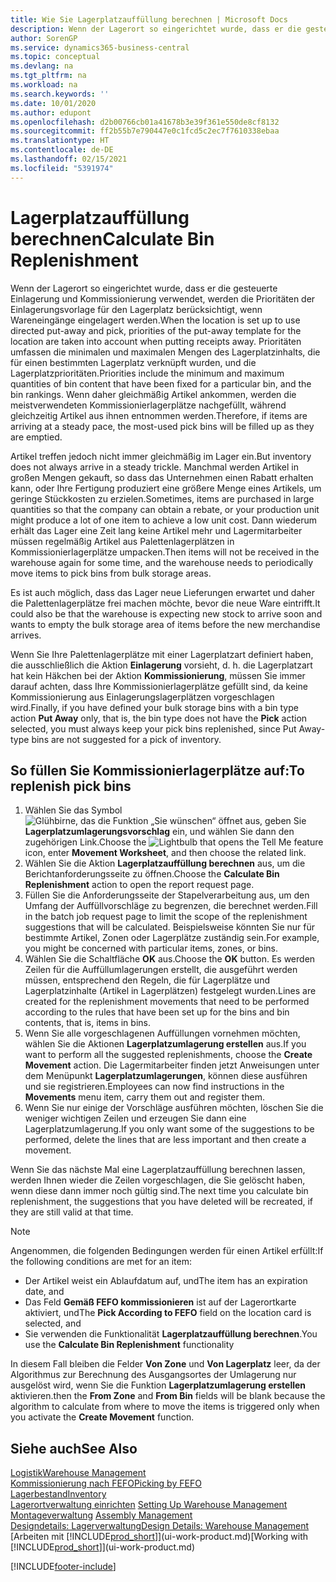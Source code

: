 ```yaml
---
title: Wie Sie Lagerplatzauffüllung berechnen | Microsoft Docs
description: Wenn der Lagerort so eingerichtet wurde, dass er die gesteuerte Einlagerung und Kommissionierung verwendet, werden die Prioritäten der Einlagerungsvorlage für den Lagerplatz berücksichtigt, wenn Wareneingänge eingelagert werden.
author: SorenGP
ms.service: dynamics365-business-central
ms.topic: conceptual
ms.devlang: na
ms.tgt_pltfrm: na
ms.workload: na
ms.search.keywords: ''
ms.date: 10/01/2020
ms.author: edupont
ms.openlocfilehash: d2b00766cb01a41678b3e39f361e550de8cf8132
ms.sourcegitcommit: ff2b55b7e790447e0c1fcd5c2ec7f7610338ebaa
ms.translationtype: HT
ms.contentlocale: de-DE
ms.lasthandoff: 02/15/2021
ms.locfileid: "5391974"
---
```

# <a name="calculate-bin-replenishment"></a><span data-ttu-id="55892-103">Lagerplatzauffüllung berechnen</span><span class="sxs-lookup"><span data-stu-id="55892-103">Calculate Bin Replenishment</span></span>
<span data-ttu-id="55892-104">Wenn der Lagerort so eingerichtet wurde, dass er die gesteuerte Einlagerung und Kommissionierung verwendet, werden die Prioritäten der Einlagerungsvorlage für den Lagerplatz berücksichtigt, wenn Wareneingänge eingelagert werden.</span><span class="sxs-lookup"><span data-stu-id="55892-104">When the location is set up to use directed put-away and pick, priorities of the put-away template for the location are taken into account when putting receipts away.</span></span> <span data-ttu-id="55892-105">Prioritäten umfassen die minimalen und maximalen Mengen des Lagerplatzinhalts, die für einen bestimmten Lagerplatz verknüpft wurden, und die Lagerplatzprioritäten.</span><span class="sxs-lookup"><span data-stu-id="55892-105">Priorities include the minimum and maximum quantities of bin content that have been fixed for a particular bin, and the bin rankings.</span></span> <span data-ttu-id="55892-106">Wenn daher gleichmäßig Artikel ankommen, werden die meistverwendeten Kommissionierlagerplätze nachgefüllt, während gleichzeitig Artikel aus ihnen entnommen werden.</span><span class="sxs-lookup"><span data-stu-id="55892-106">Therefore, if items are arriving at a steady pace, the most-used pick bins will be filled up as they are emptied.</span></span>  

<span data-ttu-id="55892-107">Artikel treffen jedoch nicht immer gleichmäßig im Lager ein.</span><span class="sxs-lookup"><span data-stu-id="55892-107">But inventory does not always arrive in a steady trickle.</span></span> <span data-ttu-id="55892-108">Manchmal werden Artikel in großen Mengen gekauft, so dass das Unternehmen einen Rabatt erhalten kann, oder Ihre Fertigung produziert eine größere Menge eines Artikels, um geringe Stückkosten zu erzielen.</span><span class="sxs-lookup"><span data-stu-id="55892-108">Sometimes, items are purchased in large quantities so that the company can obtain a rebate, or your production unit might produce a lot of one item to achieve a low unit cost.</span></span> <span data-ttu-id="55892-109">Dann wiederum erhält das Lager eine Zeit lang keine Artikel mehr und Lagermitarbeiter müssen regelmäßig Artikel aus Palettenlagerplätzen in Kommissionierlagerplätze umpacken.</span><span class="sxs-lookup"><span data-stu-id="55892-109">Then items will not be received in the warehouse again for some time, and the warehouse needs to periodically move items to pick bins from bulk storage areas.</span></span>  

<span data-ttu-id="55892-110">Es ist auch möglich, dass das Lager neue Lieferungen erwartet und daher die Palettenlagerplätze frei machen möchte, bevor die neue Ware eintrifft.</span><span class="sxs-lookup"><span data-stu-id="55892-110">It could also be that the warehouse is expecting new stock to arrive soon and wants to empty the bulk storage area of items before the new merchandise arrives.</span></span>  

<span data-ttu-id="55892-111">Wenn Sie Ihre Palettenlagerplätze mit einer Lagerplatzart definiert haben, die ausschließlich die Aktion **Einlagerung** vorsieht, d. h. die Lagerplatzart hat kein Häkchen bei der Aktion **Kommissionierung**, müssen Sie immer darauf achten, dass Ihre Kommissionierlagerplätze gefüllt sind, da keine Kommissionierung aus Einlagerungslagerplätzen vorgeschlagen wird.</span><span class="sxs-lookup"><span data-stu-id="55892-111">Finally, if you have defined your bulk storage bins with a bin type action **Put Away** only, that is, the bin type does not have the **Pick** action selected, you must always keep your pick bins replenished, since Put Away-type bins are not suggested for a pick of inventory.</span></span>  

## <a name="to-replenish-pick-bins"></a><span data-ttu-id="55892-112">So füllen Sie Kommissionierlagerplätze auf:</span><span class="sxs-lookup"><span data-stu-id="55892-112">To replenish pick bins</span></span>  
1.  <span data-ttu-id="55892-113">Wählen Sie das Symbol ![Glühbirne, das die Funktion „Sie wünschen“ öffnet](media/ui-search/search_small.png "Was möchten Sie tun?") aus, geben Sie **Lagerplatzumlagerungsvorschlag** ein, und wählen Sie dann den zugehörigen Link.</span><span class="sxs-lookup"><span data-stu-id="55892-113">Choose the ![Lightbulb that opens the Tell Me feature](media/ui-search/search_small.png "Tell me what you want to do") icon, enter **Movement Worksheet**, and then choose the related link.</span></span>  
2.  <span data-ttu-id="55892-114">Wählen Sie die Aktion **Lagerplatzauffüllung berechnen** aus, um die Berichtanforderungsseite zu öffnen.</span><span class="sxs-lookup"><span data-stu-id="55892-114">Choose the **Calculate Bin Replenishment** action to open the report request page.</span></span>  
3.  <span data-ttu-id="55892-115">Füllen Sie die Anforderungsseite der Stapelverarbeitung aus, um den Umfang der Auffüllvorschläge zu begrenzen, die berechnet werden.</span><span class="sxs-lookup"><span data-stu-id="55892-115">Fill in the batch job request page to limit the scope of the replenishment suggestions that will be calculated.</span></span> <span data-ttu-id="55892-116">Beispielsweise könnten Sie nur für bestimmte Artikel, Zonen oder Lagerplätze zuständig sein.</span><span class="sxs-lookup"><span data-stu-id="55892-116">For example, you might be concerned with particular items, zones, or bins.</span></span>  
4.  <span data-ttu-id="55892-117">Wählen Sie die Schaltfläche **OK** aus.</span><span class="sxs-lookup"><span data-stu-id="55892-117">Choose the **OK** button.</span></span> <span data-ttu-id="55892-118">Es werden Zeilen für die Auffüllumlagerungen erstellt, die ausgeführt werden müssen, entsprechend den Regeln, die für Lagerplätze und Lagerplatzinhalte (Artikel in Lagerplätzen) festgelegt wurden.</span><span class="sxs-lookup"><span data-stu-id="55892-118">Lines are created for the replenishment movements that need to be performed according to the rules that have been set up for the bins and bin contents, that is, items in bins.</span></span>  
5.  <span data-ttu-id="55892-119">Wenn Sie alle vorgeschlagenen Auffüllungen vornehmen möchten, wählen Sie die Aktionen **Lagerplatzumlagerung erstellen** aus.</span><span class="sxs-lookup"><span data-stu-id="55892-119">If you want to perform all the suggested replenishments, choose the **Create Movement** action.</span></span> <span data-ttu-id="55892-120">Die Lagermitarbeiter finden jetzt Anweisungen unter dem Menüpunkt **Lagerplatzumlagerungen**, können diese ausführen und sie registrieren.</span><span class="sxs-lookup"><span data-stu-id="55892-120">Employees can now find instructions in the **Movements** menu item, carry them out and register them.</span></span>  
6.  <span data-ttu-id="55892-121">Wenn Sie nur einige der Vorschläge ausführen möchten, löschen Sie die weniger wichtigen Zeilen und erzeugen Sie dann eine Lagerplatzumlagerung.</span><span class="sxs-lookup"><span data-stu-id="55892-121">If you only want some of the suggestions to be performed, delete the lines that are less important and then create a movement.</span></span>  

<span data-ttu-id="55892-122">Wenn Sie das nächste Mal eine Lagerplatzauffüllung berechnen lassen, werden Ihnen wieder die Zeilen vorgeschlagen, die Sie gelöscht haben, wenn diese dann immer noch gültig sind.</span><span class="sxs-lookup"><span data-stu-id="55892-122">The next time you calculate bin replenishment, the suggestions that you have deleted will be recreated, if they are still valid at that time.</span></span>  

> [!NOTE]  
>  <span data-ttu-id="55892-123">Angenommen, die folgenden Bedingungen werden für einen Artikel erfüllt:</span><span class="sxs-lookup"><span data-stu-id="55892-123">If the following conditions are met for an item:</span></span>  
>   
>  -   <span data-ttu-id="55892-124">Der Artikel weist ein Ablaufdatum auf, und</span><span class="sxs-lookup"><span data-stu-id="55892-124">The item has an expiration date, and</span></span>  
> -   <span data-ttu-id="55892-125">Das Feld **Gemäß FEFO kommissionieren** ist auf der Lagerortkarte aktiviert, und</span><span class="sxs-lookup"><span data-stu-id="55892-125">The **Pick According to FEFO** field on the location card is selected, and</span></span>  
> -   <span data-ttu-id="55892-126">Sie verwenden die Funktionalität **Lagerplatzauffüllung berechnen**.</span><span class="sxs-lookup"><span data-stu-id="55892-126">You use the **Calculate Bin Replenishment** functionality</span></span>  
>   
>  <span data-ttu-id="55892-127">In diesem Fall bleiben die Felder **Von Zone** und **Von Lagerplatz** leer, da der Algorithmus zur Berechnung des Ausgangsortes der Umlagerung nur ausgelöst wird, wenn Sie die Funktion **Lagerplatzumlagerung erstellen** aktivieren.</span><span class="sxs-lookup"><span data-stu-id="55892-127">then the **From Zone** and **From Bin** fields will be blank because the algorithm to calculate from where to move the items is triggered only when you activate the **Create Movement** function.</span></span>  

## <a name="see-also"></a><span data-ttu-id="55892-128">Siehe auch</span><span class="sxs-lookup"><span data-stu-id="55892-128">See Also</span></span>  
[<span data-ttu-id="55892-129">Logistik</span><span class="sxs-lookup"><span data-stu-id="55892-129">Warehouse Management</span></span>](warehouse-manage-warehouse.md)  
[<span data-ttu-id="55892-130">Kommissionierung nach FEFO</span><span class="sxs-lookup"><span data-stu-id="55892-130">Picking by FEFO</span></span>](warehouse-picking-by-fefo.md)  
[<span data-ttu-id="55892-131">Lagerbestand</span><span class="sxs-lookup"><span data-stu-id="55892-131">Inventory</span></span>](inventory-manage-inventory.md)  
<span data-ttu-id="55892-132">[Lagerortverwaltung einrichten](warehouse-setup-warehouse.md)   </span><span class="sxs-lookup"><span data-stu-id="55892-132">[Setting Up Warehouse Management](warehouse-setup-warehouse.md)   </span></span>  
<span data-ttu-id="55892-133">[Montageverwaltung](assembly-assemble-items.md)  </span><span class="sxs-lookup"><span data-stu-id="55892-133">[Assembly Management](assembly-assemble-items.md)  </span></span>  
[<span data-ttu-id="55892-134">Designdetails: Lagerverwaltung</span><span class="sxs-lookup"><span data-stu-id="55892-134">Design Details: Warehouse Management</span></span>](design-details-warehouse-management.md)  
<span data-ttu-id="55892-135">[Arbeiten mit [!INCLUDE[prod_short](includes/prod_short.md)]](ui-work-product.md)</span><span class="sxs-lookup"><span data-stu-id="55892-135">[Working with [!INCLUDE[prod_short](includes/prod_short.md)]](ui-work-product.md)</span></span>


[!INCLUDE[footer-include](includes/footer-banner.md)]